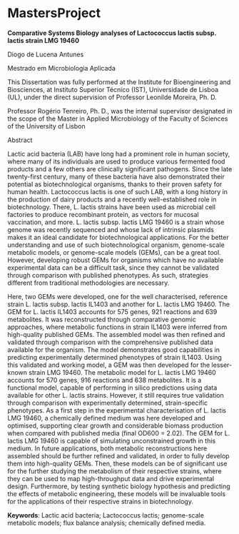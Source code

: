 # MastersProject
**Comparative Systems Biology analyses of Lactococcus lactis subsp. lactis strain LMG 19460**

Diogo de Lucena Antunes

Mestrado em Microbiologia Aplicada

This Dissertation was fully performed at the Institute for Bioengineering and Biosciences, at Instituto Superior Técnico (IST), Universidade de Lisboa (UL), under the direct supervision of Professor Leonilde Moreira, Ph. D.

Professor Rogério Tenreiro, Ph. D., was the internal supervisor designated in the scope of the Master in Applied Microbiology of the Faculty of Sciences of the University of Lisbon

Abstract

Lactic acid bacteria (LAB) have long had a prominent role in human society, where many of its individuals are used to produce various fermented food products and a few others are clinically significant pathogens. Since the late twenty-first century, many of these bacteria have also demonstrated their potential as biotechnological organisms, thanks to their proven safety for human health. Lactococcus lactis is one of such LAB, with a long history in the production of dairy products and a recently well-established role in biotechnology. There, L. lactis strains have been used as microbial cell factories to produce recombinant protein, as vectors for mucosal vaccination, and more. L. lactis subsp. lactis LMG 19460 is a strain whose genome was recently sequenced and whose lack of intrinsic plasmids makes it an ideal candidate for biotechnological applications. For the better understanding and use of such biotechnological organism, genome-scale metabolic models, or genome-scale models (GEMs), can be a great tool. However, developing robust GEMs for organisms which have no available experimental data can be a difficult task, since they cannot be validated through comparison with published phenotypes. As such, strategies different from traditional methodologies are necessary.

Here, two GEMs were developed, one for the well characterised, reference strain L. lactis subsp. lactis IL1403 and another for L. lactis LMG 19460. The GEM for L. lactis IL1403 accounts for 575 genes, 921 reactions and 639 metabolites. It was reconstructed through comparative genomic approaches, where metabolic functions in strain IL1403 were inferred from high-quality published GEMs. The assembled model was then refined and validated through comparison with the comprehensive published data available for the organism. The model demonstrates good capabilities in predicting experimentally determined phenotypes of strain IL1403. Using this validated and working model, a GEM was then developed for the lesser-known strain LMG 19460. The metabolic model for L. lactis LMG 19460 accounts for 570 genes, 916 reactions and 638 metabolites. It is a functional model, capable of performing in silico predictions using data available for other L. lactis strains. However, it still requires true validation through comparison with experimentally determined, strain-specific phenotypes. As a first step in the experimental characterisation of L. lactis LMG 19460, a chemically defined medium was here developed and optimised, supporting clear growth and considerable biomass production when compared with published media (final OD600 = 2.02). The GEM for L. lactis LMG 19460 is capable of simulating unconstrained growth in this medium.
In future applications, both metabolic reconstructions here assembled should be further refined and validated, in order to fully develop them into high-quality GEMs. Then, these models can be of significant use for the further studying the metabolism of their respective strains, where they can be used to map high-throughput data and drive experimental design. Furthermore, by testing synthetic biology hypothesis and predicting the effects of metabolic engineering, these models will be invaluable tools for the applications of their respective strains in biotechnology.

**Keywords**: Lactic acid bacteria; Lactococcus lactis; genome-scale metabolic models; flux balance analysis; chemically defined media.
